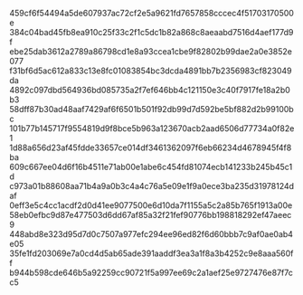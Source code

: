 459cf6f54494a5de607937ac72cf2e5a9621fd7657858cccec4f51703170500e
384c04bad45fb8ea910c25f33c2f1c5dc1b82a868c8aeaabd7516d4aef177d9f
ebe25dab3612a2789a86798cd1e8a93ccea1cbe9f82802b99dae2a0e3852e077
f31bf6d5ac612a833c13e8fc01083854bc3dcda4891bb7b2356983cf823049da
4892c097dbd564936bd085735a2f7ef646bb4c121150e3c40f7917fe18a2b0b3
58dff87b30ad48aaf7429af6f6501b501f92db99d7d592be5bf882d2b99100bc
101b77b145717f9554819d9f8bce5b963a123670acb2aad6506d77734a0f82e1
1d88a656d23af45fdde33657ce014df3461362097f6eb66234d4678945f4f8ba
609c667ee04d6f16b4511e71ab00e1abe6c454fd81074ecb141233b245b45c1d
c973a01b88608aa71b4a9a0b3c4a4c76a5e09e1f9a0ece3ba235d31978124daf
0eff3e5c4cc1acdf2d0d41ee9077500e6d10da7f1155a5c2a85b765f1913a00e
58eb0efbc9d87e477503d6dd67af85a32f21fef90776bb198818292ef47aeec9
448abd8e323d95d7d0c7507a977efc294ee96ed82f6d60bbb7c9af0ae0ab4e05
35fe1fd203069e7a0cd4d5ab65ade391aaddf3ea3a1f8a3b4252c9e8aaa560ff
b944b598cde646b5a92259cc90721f5a997ee69c2a1aef25e9727476e87f7cc5
